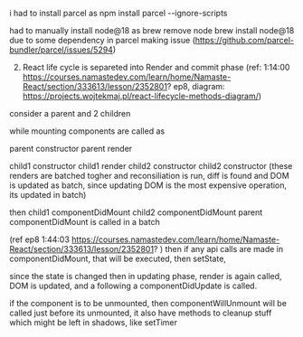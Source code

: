 
i had to install parcel as 
npm install parcel --ignore-scripts  

had to manually install node@18 as 
brew remove  node
brew install node@18
due to some dependency in parcel making issue (https://github.com/parcel-bundler/parcel/issues/5294)


2. React life cycle is 
separeted into Render and commit phase
(ref: 1:14:00 https://courses.namastedev.com/learn/home/Namaste-React/section/333613/lesson/2352801? ep8, diagram: https://projects.wojtekmaj.pl/react-lifecycle-methods-diagram/)

consider a parent and 2 children

while mounting components are called as

parent constructor
parent render

child1 constructor
child1 render
child2 constructor
child2 constructor
(these renders are batched togher and reconsiliation is run, diff is found and DOM is updated as batch, since updating DOM is the most expensive operation, its updated in batch)

then 
child1 componentDidMount
child2 componentDidMount
parent componentDidMount
is called in a batch


(ref ep8 1:44:03 https://courses.namastedev.com/learn/home/Namaste-React/section/333613/lesson/2352801? )
then if any api calls are made in componentDidMount, that will be executed,
then setState,


since the state is changed
then in updating phase, render is again called, DOM is updated,
and a following a componentDidUpdate is called.

if the component is to be unmounted,
 then componentWillUnmount will be called just before its unmounted, it also have methods to cleanup stuff which might be left in shadows, like setTimer


 